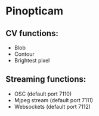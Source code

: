 # Pinopticam

## CV functions:
* Blob
* Contour
* Brightest pixel

## Streaming functions:
* OSC (default port 7110)
* Mjpeg stream (default port 7111)
* Websockets (default port 7112)
